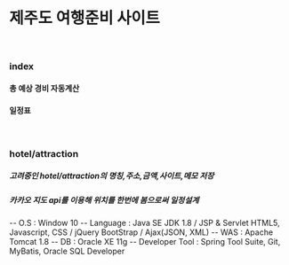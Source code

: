 # 제주도 여행준비 사이트
<br>

### index
#### 총 예상 경비 자동계산
#### 일정표
<br>

### hotel/attraction
##### 고려중인 hotel/attraction의 명칭,주소,금액,사이트,메모 저장
##### 카카오 지도 api를 이용해 위치를 한번에 봄으로써 일정설계

-- O.S : Window 10 
-- Language : Java SE JDK 1.8 / JSP & Servlet
  HTML5, Javascript, CSS / jQuery 
  BootStrap / Ajax(JSON, XML)
-- WAS : Apache Tomcat 1.8
-- DB : Oracle XE 11g
-- Developer Tool : Spring Tool Suite, Git, MyBatis, Oracle SQL Developer
